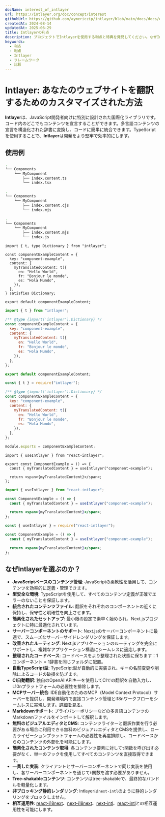 ```yaml
---
docName: interest_of_intlayer
url: https://intlayer.org/doc/concept/interest
githubUrl: https://github.com/aymericzip/intlayer/blob/main/docs/docs/en/interest_of_intlayer.md
createdAt: 2024-08-14
updatedAt: 2025-06-29
title: Intlayerの利点
description: プロジェクトでIntlayerを使用する利点と特典を発見してください。なぜIntlayerは他のフレームワークの中で際立っているのかを理解しましょう。
keywords:
  - 利点
  - 利点
  - Intlayer
  - フレームワーク
  - 比較
---
```


# Intlayer: あなたのウェブサイトを翻訳するためのカスタマイズされた方法

**Intlayer**は、JavaScript開発者向けに特別に設計された国際化ライブラリです。コード内のどこでもコンテンツを宣言することができます。多言語コンテンツの宣言を構造化された辞書に変換し、コードに簡単に統合できます。TypeScriptを使用することで、**Intlayer**は開発をより堅牢で効率的にします。

## 使用例

```bash codeFormat="typescript"
.
└── Components
    └── MyComponent
        ├── index.content.ts
        └── index.tsx
```

```bash codeFormat="commonjs"
.
└── Components
    └── MyComponent
        ├── index.content.cjs
        └── index.mjs
```

```bash codeFormat="esm"
.
└── Components
    └── MyComponent
        ├── index.content.mjs
        └── index.js
```

```tsx fileName="./Components/MyComponent/index.content.ts" codeFormat="typescript"
import { t, type Dictionary } from "intlayer";

const componentExampleContent = {
  key: "component-example",
  content: {
    myTranslatedContent: t({
      en: "Hello World",
      fr: "Bonjour le monde",
      es: "Hola Mundo",
    }),
  },
} satisfies Dictionary;

export default componentExampleContent;
```

```jsx fileName="./Components/MyComponent/index.mjx" codeFormat="esm"
import { t } from "intlayer";

/** @type {import('intlayer').Dictionary} */
const componentExampleContent = {
  key: "component-example",
  content: {
    myTranslatedContent: t({
      en: "Hello World",
      fr: "Bonjour le monde",
      es: "Hola Mundo",
    }),
  },
};

export default componentExampleContent;
```

```jsx fileName="./Components/MyComponent/index.csx" codeFormat="commonjs"
const { t } = require("intlayer");

/** @type {import('intlayer').Dictionary} */
const componentExampleContent = {
  key: "component-example",
  content: {
    myTranslatedContent: t({
      en: "Hello World",
      fr: "Bonjour le monde",
      es: "Hola Mundo",
    }),
  },
};

module.exports = componentExampleContent;
```

```tsx fileName="./Components/MyComponent/index.tsx" codeFormat="typescript"
import { useIntlayer } from "react-intlayer";

export const ComponentExample = () => {
  const { myTranslatedContent } = useIntlayer("component-example");

  return <span>{myTranslatedContent}</span>;
};
```

```jsx fileName="./Components/MyComponent/index.mjx" codeFormat="esm"
import { useIntlayer } from "react-intlayer";

const ComponentExample = () => {
  const { myTranslatedContent } = useIntlayer("component-example");

  return <span>{myTranslatedContent}</span>;
};
```

```jsx fileName="./Components/MyComponent/index.csx" codeFormat="commonjs"
const { useIntlayer } = require("react-intlayer");

const ComponentExample = () => {
  const { myTranslatedContent } = useIntlayer("component-example");

  return <span>{myTranslatedContent}</span>;
};
```

## なぜIntlayerを選ぶのか？

- **JavaScriptベースのコンテンツ管理**: JavaScriptの柔軟性を活用して、コンテンツを効率的に定義・管理できます。
- **型安全な環境**: TypeScriptを使用して、すべてのコンテンツ定義が正確でエラーのないことを保証します。
- **統合されたコンテンツファイル**: 翻訳をそれぞれのコンポーネントの近くに保持し、保守性と明確性を向上させます。
- **簡素化されたセットアップ**: 最小限の設定で素早く始められ、Next.jsプロジェクトに特に最適化されています。
- **サーバーコンポーネントのサポート**: Next.jsのサーバーコンポーネントに最適で、スムーズなサーバーサイドレンダリングを保証します。
- **改善されたルーティング**: Next.jsアプリケーションのルーティングを完全にサポートし、複雑なアプリケーション構造にシームレスに適応します。
- **整理されたコードベース**: コードベースをより整理された状態に保ちます：1コンポーネント = 1辞書を同じフォルダに配置。
- **自動TypeScript型**: TypeScript型が自動的に実装され、キーの名前変更や削除によるコードの破損を防ぎます。
- **CI自動翻訳**: 独自のOpenAI APIキーを使用してCIでの翻訳を自動入力し、L10nプラットフォームの必要性を排除します。
- **MCPサーバー統合**: IDE自動化のためのMCP（Model Context Protocol）サーバーを提供し、開発環境内で直接コンテンツ管理とi18nワークフローをシームレスに実現します。[詳細を見る](https://github.com/aymericzip/intlayer/blob/main/docs/docs/en/mcp_server.md)。
- **Markdownサポート**: プライバシーポリシーなどの多言語コンテンツのMarkdownファイルをインポートして解釈します。
- **無料のビジュアルエディタとCMS**: コンテンツライターと翻訳作業を行う必要がある場合に利用できる無料のビジュアルエディタとCMSを提供し、ローカライゼーションプラットフォームの必要性を再度排除し、コードベースからのコンテンツの外部化を可能にします。
- **簡素化されたコンテンツ取得**: 各コンテンツ要素に対して`t`関数を呼び出す必要がなく、単一のフックを使用してすべてのコンテンツを直接取得できます。
- **一貫した実装**: クライアントとサーバーコンポーネントで同じ実装を使用し、各サーバーコンポーネントを通じて`t`関数を渡す必要がありません。
- **Tree-shakableコンテンツ**: コンテンツはtree-shakableで、最終的なバンドルを軽量化します。
- **非ブロッキング静的レンダリング**: Intlayerは`next-intl`のように静的レンダリングをブロックしません。
- **相互運用性**: [react-i18next](https://github.com/aymericzip/intlayer/blob/main/docs/docs/en/intlayer_with_react-i18next.md)、[next-i18next](https://github.com/aymericzip/intlayer/blob/main/docs/docs/en/intlayer_with_next-i18next.md)、[next-intl](https://github.com/aymericzip/intlayer/blob/main/docs/docs/en/intlayer_with_next-intl.md)、[react-intl](https://github.com/aymericzip/intlayer/blob/main/docs/docs/en/intlayer_with_react-intl.md)との相互運用性を可能にします。
